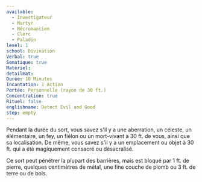 ```yaml
---
available:
  - Investigateur
  - Martyr
  - Nécromancien
  - Clerc
  - Paladin
level: 1
school: Divination
Verbal: true
Somatique: true
Matériel:
detailmat:
Durée: 10 Minutes
Incantation: 1 Action
Portée: Personnelle (rayon de 30 ft.)
Concentration: true
Rituel: false
englishname: Detect Evil and Good
step: empty
---
```

Pendant la durée du sort, vous savez s'il y a une aberration, un céleste, un élémentaire, un fey, un fiélon ou un mort-vivant à 30 ft. de vous, ainsi que sa localisation. De même, vous savez s'il y a un emplacement ou objet à 30 ft. qui a été magiquement consacré ou désacralisé.

Ce sort peut pénétrer la plupart des barrières, mais est bloqué par 1 ft. de pierre, quelques centimètres de métal, une fine couche de plomb ou 3 ft. de terre ou de bois.
